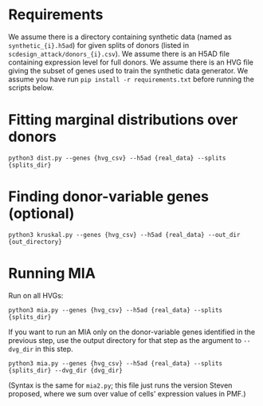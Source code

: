 # Requirements

We assume there is a directory containing synthetic data (named as `synthetic_{i}.h5ad`)
for given splits of donors (listed in `scdesign_attack/donors_{i}.csv`). We assume there is an
H5AD file containing expression level for full donors. We assume there is an HVG file giving
the subset of genes used to train the synthetic data generator. We assume you have run `pip install -r requirements.txt` before running the scripts below.

# Fitting marginal distributions over donors

```
python3 dist.py --genes {hvg_csv} --h5ad {real_data} --splits {splits_dir}
```

# Finding donor-variable genes (optional)

```
python3 kruskal.py --genes {hvg_csv} --h5ad {real_data} --out_dir {out_directory}
```

# Running MIA
Run on all HVGs:
```
python3 mia.py --genes {hvg_csv} --h5ad {real_data} --splits {splits_dir}
```

If you want to run an MIA only on the donor-variable genes identified in the previous step, use
the output directory for that step as the argument to `--dvg_dir` in this step.
```
python3 mia.py --genes {hvg_csv} --h5ad {real_data} --splits {splits_dir} --dvg_dir {dvg_dir}
```

(Syntax is the same for `mia2.py`; this file just runs the version Steven proposed, where we sum over
value of cells' expression values in PMF.)

